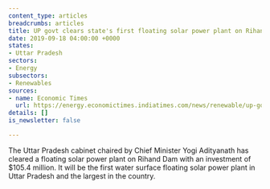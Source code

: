 ```yaml
---
content_type: articles
breadcrumbs: articles
title: UP govt clears state's first floating solar power plant on Rihand Dam
date: 2019-09-18 04:00:00 +0000
states:
- Uttar Pradesh
sectors:
- Energy
subsectors:
- Renewables
sources:
- name: Economic Times
  url: https://energy.economictimes.indiatimes.com/news/renewable/up-govt-clears-states-first-floating-solar-power-plant-on-rihand-dam/71073767
details: []
is_newsletter: false

---
```

The Uttar Pradesh cabinet chaired by Chief Minister Yogi Adityanath has cleared a floating solar power plant on Rihand Dam with an investment of $105.4 million. It will be the first water surface floating solar power plant in Uttar Pradesh and the largest in the country.

